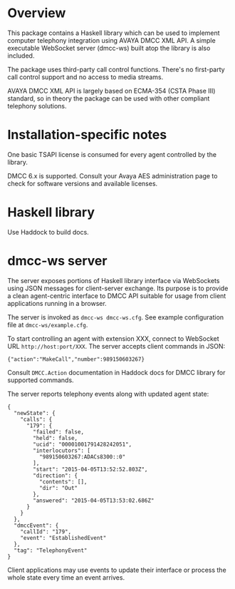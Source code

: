 # Overview

This package contains a Haskell library which can be used to implement
computer telephony integration using AVAYA DMCC XML API. A simple
executable WebSocket server (dmcc-ws) built atop the library is also
included.

The package uses third-party call control functions. There's no
first-party call control support and no access to media streams.

AVAYA DMCC XML API is largely based on ECMA-354 (CSTA Phase III)
standard, so in theory the package can be used with other compliant
telephony solutions.

# Installation-specific notes

One basic TSAPI license is consumed for every agent controlled by
the library.

DMCC 6.x is supported. Consult your Avaya AES administration page to
check for software versions and available licenses.

# Haskell library

Use Haddock to build docs.

# dmcc-ws server

The server exposes portions of Haskell library interface via
WebSockets using JSON messages for client-server exchange. Its purpose
is to provide a clean agent-centric interface to DMCC API suitable for
usage from client applications running in a browser.

The server is invoked as `dmcc-ws dmcc-ws.cfg`. See example
configuration file at `dmcc-ws/example.cfg`.

To start controlling an agent with extension XXX, connect to WebSocket
URL `http://host:port/XXX`. The server accepts client commands in
JSON:

    {"action":"MakeCall","number":989150603267}

Consult `DMCC.Action` documentation in Haddock docs for DMCC library
for supported commands.

The server reports telephony events along with updated agent state:

    {
      "newState": {
        "calls": {
          "179": {
            "failed": false,
            "held": false,
            "ucid": "00001001791428242051",
            "interlocutors": [
              "989150603267:ADACs8300::0"
            ],
            "start": "2015-04-05T13:52:52.803Z",
            "direction": {
              "contents": [],
              "dir": "Out"
            },
            "answered": "2015-04-05T13:53:02.686Z"
          }
        }
      },
      "dmccEvent": {
        "callId": "179",
        "event": "EstablishedEvent"
      },
      "tag": "TelephonyEvent"
    }

Client applications may use events to update their interface or
process the whole state every time an event arrives.
